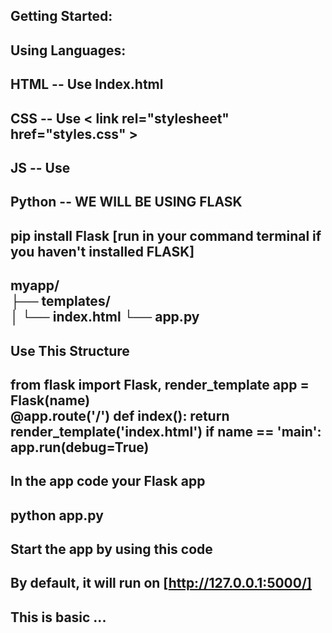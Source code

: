 Getting Started:
-
Using Languages:
-
HTML -- Use Index.html
-
CSS -- Use  < link rel="stylesheet" href="styles.css"  >
-
JS -- Use <script type="text/javascript" src=""></script>
-
Python -- WE WILL BE USING FLASK 
-
pip install Flask [run in your command terminal if you haven't installed FLASK]
-
myapp/                  
├── templates/      
│   └── index.html
└── app.py
-
Use This Structure
-
from flask import Flask, render_template
app = Flask(__name__)        
@app.route('/')
def index():
    return render_template('index.html')
if __name__ == '__main__':
    app.run(debug=True)
-
In the app code your Flask app
-
python app.py
-
Start the app by using this code
-
By default, it will run on [http://127.0.0.1:5000/]
-
This is basic ... 
-
